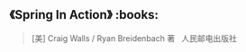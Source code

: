 <h2>《Spring In Action》 :books: </h2> 

> [美] Craig Walls / Ryan Breidenbach  著    人民邮电出版社

```java

```
